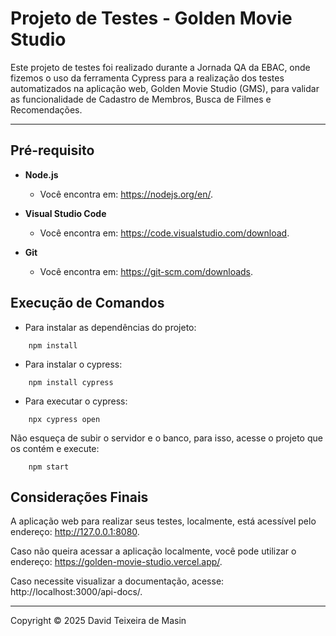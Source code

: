 # Projeto de Testes - Golden Movie Studio

Este projeto de testes foi realizado durante a Jornada QA da EBAC, onde fizemos o uso da ferramenta Cypress para a realização dos testes automatizados na aplicação web, Golden Movie Studio (GMS), para validar as funcionalidade de Cadastro de Membros, Busca de Filmes e Recomendações.

---

##  Pré-requisito 
- **Node.js**
    - Você encontra em: https://nodejs.org/en/.

- **Visual Studio Code**
    - Você encontra em: https://code.visualstudio.com/download.

- **Git**
    - Você encontra em: https://git-scm.com/downloads.


## Execução de Comandos

- Para instalar as dependências do projeto:

```
    npm install
```

- Para instalar o cypress:

```
    npm install cypress
```

- Para executar o cypress:

```
    npx cypress open
```

Não esqueça de subir o servidor e o banco, para isso, acesse o projeto que os contém e execute:

```
    npm start
```

## Considerações Finais

A aplicação web para realizar seus testes, localmente, está acessível pelo endereço: http://127.0.0.1:8080.

Caso não queira acessar a aplicação localmente, você pode utilizar o endereço: https://golden-movie-studio.vercel.app/.

Caso necessite visualizar a documentação, acesse: http://localhost:3000/api-docs/.

---

Copyright © 2025 David Teixeira de Masin